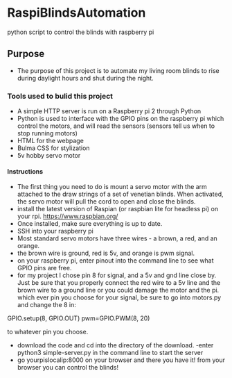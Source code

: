 # RaspiBlindsAutomation
python script to control the blinds with raspberry pi

## Purpose
 - The purpose of this project is to automate my living room blinds to rise during daylight hours and shut during the night. 
 
 ### Tools used to bulid this project
  - A simple HTTP server is run on a Raspberry pi 2 through Python
  - Python is used to interface with the GPIO pins on the raspberry pi which control the motors, and will read the sensors (sensors tell us when to stop running motors)
  - HTML for the webpage
  - Bulma CSS for stylization
  - 5v hobby servo motor
#### Instructions
 - The first thing you need to do is mount a servo motor with the arm attached to the draw strings of a set of venetian blinds. When activated, the servo motor will pull the cord to open and close the blinds.
 - install the latest version of Raspian (or raspbian lite for headless pi) on your rpi. https://www.raspbian.org/
 - Once installed, make sure everything is up to date.
 - SSH into your raspberry pi 
 - Most standard servo motors have three wires - a brown, a red, and an orange.
 - the brown wire is ground, red is 5v, and orange is pwm signal.
 - on your raspberry pi, enter pinout into the command line to see what GPIO pins are free.
 - for my project I chose pin 8 for signal, and a 5v and gnd line close by. Just be sure that you properly connect the red wire to a 5v line and the brown wire to a ground line or you could damage the motor and the pi. which ever pin you choose for your signal, be sure to go into motors.py and change the 8 in: 

GPIO.setup(8, GPIO.OUT)
pwm=GPIO.PWM(8, 20)

to whatever pin you choose.
- download the code and cd into the directory of the download. 
-enter python3 simple-server.py in the command line to start the server
- go yourpislocalip:8000 on your browser and there you have it! from your browser you can control the blinds!
